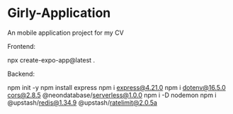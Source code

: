 # Girly-Application
An mobile application project for my CV



Frontend:

npx create-expo-app@latest .

Backend:

npm init -y
npm install express
npm i express@4.21.0
npm i dotenv@16.5.0 cors@2.8.5 @neondatabase/serverless@1.0.0
npm i -D nodemon
npm i @upstash/redis@1.34.9 @upstash/ratelimit@2.0.5a